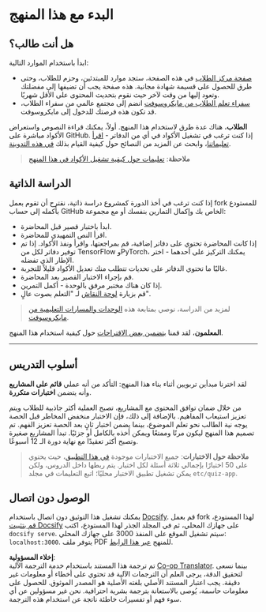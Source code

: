 <!--
CO_OP_TRANSLATOR_METADATA:
{
  "original_hash": "c4c545eb30765a49469ced84cfb4379f",
  "translation_date": "2025-08-26T11:13:13+00:00",
  "source_file": "lessons/0-course-setup/setup.md",
  "language_code": "ar"
}
-->
# البدء مع هذا المنهج

## هل أنت طالب؟

ابدأ باستخدام الموارد التالية:

* [صفحة مركز الطلاب](https://docs.microsoft.com/learn/student-hub?WT.mc_id=academic-77998-cacaste) في هذه الصفحة، ستجد موارد للمبتدئين، وحزم للطلاب، وحتى طرق للحصول على قسيمة شهادة مجانية. هذه صفحة يجب أن تضيفها إلى مفضلتك وتعود إليها من وقت لآخر حيث نقوم بتحديث المحتوى على الأقل شهريًا.
* [سفراء تعلم الطلاب من مايكروسوفت](https://studentambassadors.microsoft.com?WT.mc_id=academic-77998-cacaste) انضم إلى مجتمع عالمي من سفراء الطلاب، قد تكون هذه فرصتك للدخول إلى مايكروسوفت.

**الطلاب**، هناك عدة طرق لاستخدام هذا المنهج. أولاً، يمكنك قراءة النصوص واستعراض الأكواد مباشرة على GitHub. إذا كنت ترغب في تشغيل الأكواد في أي من الدفاتر - [اقرأ تعليماتنا](./etc/how-to-run.md)، وابحث عن المزيد من النصائح حول كيفية القيام بذلك [في هذه التدوينة](https://soshnikov.com/education/how-to-execute-notebooks-from-github/).

> **ملاحظة**: [تعليمات حول كيفية تشغيل الأكواد في هذا المنهج](./how-to-run.md)

## الدراسة الذاتية

إذا كنت ترغب في أخذ الدورة كمشروع دراسة ذاتية، نقترح أن تقوم بعمل fork للمستودع بأكمله إلى حساب GitHub الخاص بك وإكمال التمارين بنفسك أو مع مجموعة:

* ابدأ باختبار قصير قبل المحاضرة.
* اقرأ النص التمهيدي للمحاضرة.
* إذا كانت المحاضرة تحتوي على دفاتر إضافية، قم بمراجعتها، واقرأ ونفذ الأكواد. إذا تم توفير دفاتر لكل من TensorFlow وPyTorch، يمكنك التركيز على أحدهما - اختر الإطار الذي تفضله.
* غالبًا ما تحتوي الدفاتر على تحديات تتطلب منك تعديل الأكواد قليلاً للتجربة.
* قم بإجراء الاختبار القصير بعد المحاضرة.
* إذا كان هناك مختبر مرفق بالوحدة - أكمل التمرين.
* قم بزيارة [لوحة النقاش](https://github.com/microsoft/AI-For-Beginners/discussions) لـ "التعلم بصوت عالٍ".

> لمزيد من الدراسة، نوصي بمتابعة هذه [الوحدات والمسارات التعليمية من مايكروسوفت](https://docs.microsoft.com/en-us/users/dmitrysoshnikov-9132/collections/31zgizg2p418yo/?WT.mc_id=academic-77998-cacaste).

**المعلمون**، لقد قمنا [بتضمين بعض الاقتراحات](/for-teachers.md) حول كيفية استخدام هذا المنهج.

---

## أسلوب التدريس

لقد اخترنا مبدأين تربويين أثناء بناء هذا المنهج: التأكد من أنه عملي **قائم على المشاريع** وأنه يتضمن **اختبارات متكررة**.

من خلال ضمان توافق المحتوى مع المشاريع، تصبح العملية أكثر جاذبية للطلاب ويتم تعزيز استيعاب المفاهيم. بالإضافة إلى ذلك، فإن الاختبار منخفض المخاطر قبل الحصة يوجه نية الطالب نحو تعلم الموضوع، بينما يضمن اختبار ثانٍ بعد الحصة تعزيز الفهم. تم تصميم هذا المنهج ليكون مرنًا وممتعًا ويمكن أخذه بالكامل أو جزئيًا. تبدأ المشاريع صغيرة وتصبح أكثر تعقيدًا مع نهاية دورة الـ 12 أسبوعًا.

> **ملاحظة حول الاختبارات**: جميع الاختبارات موجودة [في هذا التطبيق](https://red-field-0a6ddfd03.1.azurestaticapps.net/)، حيث يحتوي على 50 اختبارًا بإجمالي ثلاثة أسئلة لكل اختبار. يتم ربطها داخل الدروس، ولكن يمكن تشغيل تطبيق الاختبار محليًا؛ اتبع التعليمات في مجلد `etc/quiz-app`.

## الوصول دون اتصال

يمكنك تشغيل هذا التوثيق دون اتصال باستخدام [Docsify](https://docsify.js.org/#/). قم بعمل fork لهذا المستودع، [قم بتثبيت Docsify](https://docsify.js.org/#/quickstart) على جهازك المحلي، ثم في المجلد الجذر لهذا المستودع، اكتب `docsify serve`. سيتم تشغيل الموقع على المنفذ 3000 على جهازك المحلي: `localhost:3000`. يتوفر ملف PDF للمنهج [عبر هذا الرابط](../../../../../../../../../etc/pdf/readme.pdf).

**إخلاء المسؤولية**:  
تم ترجمة هذا المستند باستخدام خدمة الترجمة الآلية [Co-op Translator](https://github.com/Azure/co-op-translator). بينما نسعى لتحقيق الدقة، يرجى العلم أن الترجمات الآلية قد تحتوي على أخطاء أو معلومات غير دقيقة. يجب اعتبار المستند الأصلي بلغته الأصلية هو المصدر الموثوق. للحصول على معلومات حاسمة، يُوصى بالاستعانة بترجمة بشرية احترافية. نحن غير مسؤولين عن أي سوء فهم أو تفسيرات خاطئة ناتجة عن استخدام هذه الترجمة.